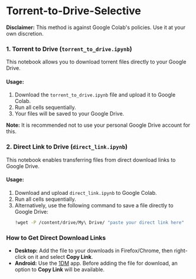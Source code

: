 # Torrent-to-Drive-Selective  

**Disclaimer:** This method is against Google Colab's policies. Use it at your own discretion.  

### 1. Torrent to Drive (`torrent_to_drive.ipynb`)  
This notebook allows you to download torrent files directly to your Google Drive.  

#### Usage:  
1. Download the `torrent_to_drive.ipynb` file and upload it to Google Colab.  
2. Run all cells sequentially.  
3. Your files will be saved to your Google Drive.  

**Note:** It is recommended not to use your personal Google Drive account for this.  

### 2. Direct Link to Drive (`direct_link.ipynb`)  
This notebook enables transferring files from direct download links to Google Drive.  

#### Usage:  
1. Download and upload `direct_link.ipynb` to Google Colab.  
2. Run all cells sequentially.  
3. Alternatively, use the following command to save a file directly to Google Drive:  
   ```bash
   !wget -P /content/drive/My\ Drive/ "paste your direct link here"

### How to Get Direct Download Links  
- **Desktop:** Add the file to your downloads in Firefox/Chrome, then right-click on it and select **Copy Link**.  
- **Android:** Use the [1DM](https://play.google.com/store/apps/details?id=idm.internet.download.manager) app. Before adding the file for download, an option to **Copy Link** will be available.  
